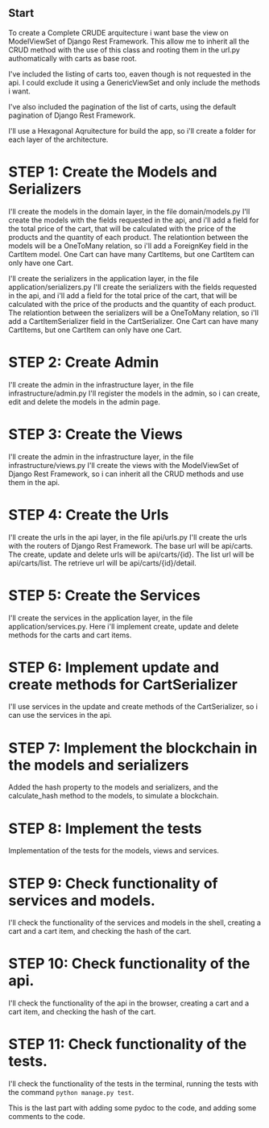 ## Start

To create a Complete CRUDE arquitecture i want base the view on ModelViewSet of Django Rest Framework.
This allow me to inherit all the CRUD method with the use of this class and rooting them in the url.py authomatically with carts as base root.

I've included the listing of carts too, eaven though is not requested in the api. I could exclude it using a GenericViewSet and only include the methods i want.

I've also included the pagination of the list of carts, using the default pagination of Django Rest Framework.

I'll use a Hexagonal Aqruitecture for build the app, so i'll create a folder for each layer of the architecture.

# STEP 1: Create the Models and Serializers

I'll create the models in the domain layer, in the file domain/models.py
I'll create the models with the fields requested in the api, and i'll add a field for the total price of the cart, that will be calculated with the price of the products and the quantity of each product.
The relationtion between the models will be a OneToMany relation, so i'll add a ForeignKey field in the CartItem model. One Cart can have many CartItems, but one CartItem can only have one Cart.

I'll create the serializers in the application layer, in the file application/serializers.py
I'll create the serializers with the fields requested in the api, and i'll add a field for the total price of the cart, that will be calculated with the price of the products and the quantity of each product.
The relationtion between the serializers will be a OneToMany relation, so i'll add a CartItemSerializer field in the CartSerializer. One Cart can have many CartItems, but one CartItem can only have one Cart.

# STEP 2: Create Admin

I'll create the admin in the infrastructure layer, in the file infrastructure/admin.py
I'll register the models in the admin, so i can create, edit and delete the models in the admin page.

# STEP 3: Create the Views

I'll create the admin in the infrastructure layer, in the file infrastructure/views.py
I'll create the views with the ModelViewSet of Django Rest Framework, so i can inherit all the CRUD methods and use them in the api.

# STEP 4: Create the Urls

I'll create the urls in the api layer, in the file api/urls.py
I'll create the urls with the routers of Django Rest Framework.
The base url will be api/carts. The create, update and delete urls will be api/carts/{id}. The list url will be api/carts/list. The retrieve url will be api/carts/{id}/detail.

# STEP 5: Create the Services

I'll create the services in the application layer, in the file application/services.py.
Here i'll implement create, update and delete methods for the carts and cart items.

# STEP 6: Implement update and create methods for CartSerializer

I'll use services in the update and create methods of the CartSerializer, so i can use the services in the api.

# STEP 7: Implement the blockchain in the models and serializers

Added the hash property to the models and serializers, and the calculate_hash method to the models, to simulate a blockchain.

# STEP 8: Implement the tests

Implementation of the tests for the models, views and services.

# STEP 9: Check functionality of services and models.

I'll check the functionality of the services and models in the shell, creating a cart and a cart item, and checking the hash of the cart.

# STEP 10: Check functionality of the api.

I'll check the functionality of the api in the browser, creating a cart and a cart item, and checking the hash of the cart.

# STEP 11: Check functionality of the tests.

I'll check the functionality of the tests in the terminal, running the tests with the command `python manage.py test`.

This is the last part  with adding some pydoc to the code, and adding some comments to the code.